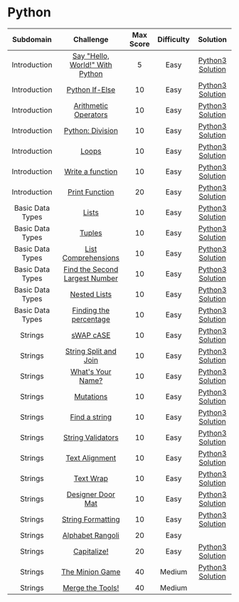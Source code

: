 # Python

|      Subdomain      |                                                           Challenge                                                          | Max Score  |  Difficulty  |                                                                           Solution                                                                          |
|:-------------------:|:----------------------------------------------------------------------------------------------------------------------------:|:----------:|:------------:|:-----------------------------------------------------------------------------------------------------------------------------------------------------------:|
|     Introduction    | [Say "Hello, World!" With Python](https://www.hackerrank.com/challenges/py-hello-world)                                      |      5     |     Easy     |[Python3 Solution](https://github.com/avtomato/HackerRank/blob/master/Python/Introduction/Say%20Hello%2C%20World!%20With%20Python.py)                       |
|     Introduction    | [Python If-Else](https://www.hackerrank.com/challenges/py-if-else)                                                           |     10     |     Easy     |[Python3 Solution](https://github.com/avtomato/HackerRank/blob/master/Python/Introduction/Python%20If-Else.py)                                              |
|     Introduction    | [Arithmetic Operators](https://www.hackerrank.com/challenges/python-arithmetic-operators)                                    |     10     |     Easy     |[Python3 Solution](https://github.com/avtomato/HackerRank/blob/master/Python/Introduction/Arithmetic%20Operators.py)                                        |
|     Introduction    | [Python: Division](https://www.hackerrank.com/challenges/python-division)                                                    |     10     |     Easy     |[Python3 Solution](https://github.com/avtomato/HackerRank/blob/master/Python/Introduction/Python%20Division.py)                                             |
|     Introduction    | [Loops](https://www.hackerrank.com/challenges/python-loops)                                                                  |     10     |     Easy     |[Python3 Solution](https://github.com/avtomato/HackerRank/blob/master/Python/Introduction/Loops.py)                                                         |
|     Introduction    | [Write a function](https://www.hackerrank.com/challenges/write-a-function)                                                   |     10     |     Easy     |[Python3 Solution](https://github.com/avtomato/HackerRank/blob/master/Python/Introduction/Write%20a%20function.py)                                          |
|     Introduction    | [Print Function](https://www.hackerrank.com/challenges/python-print)                                                         |     20     |     Easy     |[Python3 Solution](https://github.com/avtomato/HackerRank/blob/master/Python/Introduction/Print%20Function.py)                                              |
|   Basic Data Types  | [Lists](https://www.hackerrank.com/challenges/python-lists)                                                                  |     10     |     Easy     |[Python3 Solution](https://github.com/avtomato/HackerRank/blob/master/Python/Basic%20Data%20Types/Lists.py)                                                 |
|   Basic Data Types  | [Tuples](https://www.hackerrank.com/challenges/python-tuples)                                                                |     10     |     Easy     |[Python3 Solution](https://github.com/avtomato/HackerRank/blob/master/Python/Basic%20Data%20Types/Tuples.py)                                                |
|   Basic Data Types  | [List Comprehensions](https://www.hackerrank.com/challenges/list-comprehensions)                                             |     10     |     Easy     |[Python3 Solution](https://github.com/avtomato/HackerRank/blob/master/Python/Basic%20Data%20Types/List%20Comprehensions.py)                                 |
|   Basic Data Types  | [Find the Second Largest Number](https://www.hackerrank.com/challenges/find-second-maximum-number-in-a-list)                 |     10     |     Easy     |[Python3 Solution](https://github.com/avtomato/HackerRank/blob/master/Python/Basic%20Data%20Types/Find%20the%20Second%20Largest%20Number.py)                |
|   Basic Data Types  | [Nested Lists](https://www.hackerrank.com/challenges/nested-list)                                                            |     10     |     Easy     |[Python3 Solution](https://github.com/avtomato/HackerRank/blob/master/Python/Basic%20Data%20Types/Nested%20Lists.py)                                        |
|   Basic Data Types  | [Finding the percentage](https://www.hackerrank.com/challenges/finding-the-percentage)                                       |     10     |     Easy     |[Python3 Solution](https://github.com/avtomato/HackerRank/blob/master/Python/Basic%20Data%20Types/Finding%20the%20percentage.py)                            |
|       Strings       | [sWAP cASE](https://www.hackerrank.com/challenges/swap-case)                                                                 |     10     |     Easy     |[Python3 Solution](https://github.com/avtomato/HackerRank/blob/master/Python/Strings/sWAP%20cASE.py)                                                        |
|       Strings       | [String Split and Join](https://www.hackerrank.com/challenges/python-string-split-and-join)                                  |     10     |     Easy     |[Python3 Solution](https://github.com/avtomato/HackerRank/blob/master/Python/Strings/String%20Split%20and%20Join.py)                                        |
|       Strings       | [What's Your Name?](https://www.hackerrank.com/challenges/whats-your-name)                                                   |     10     |     Easy     |[Python3 Solution](https://github.com/avtomato/HackerRank/blob/master/Python/Strings/What's%20Your%20Name.py)                                               |
|       Strings       | [Mutations](https://www.hackerrank.com/challenges/python-mutations)                                                          |     10     |     Easy     |[Python3 Solution](https://github.com/avtomato/HackerRank/blob/master/Python/Strings/Mutations.py)                                                          |
|       Strings       | [Find a string](https://www.hackerrank.com/challenges/find-a-string)                                                         |     10     |     Easy     |[Python3 Solution](https://github.com/avtomato/HackerRank/blob/master/Python/Strings/Find%20a%20string.py)                                                  |
|       Strings       | [String Validators](https://www.hackerrank.com/challenges/string-validators)                                                 |     10     |     Easy     |[Python3 Solution](https://github.com/avtomato/HackerRank/blob/master/Python/Strings/String%20Validators.py)                                                |
|       Strings       | [Text Alignment](https://www.hackerrank.com/challenges/text-alignment)                                                       |     10     |     Easy     |[Python3 Solution](https://github.com/avtomato/HackerRank/blob/master/Python/Strings/Text%20Alignment.py)                                                   |
|       Strings       | [Text Wrap](https://www.hackerrank.com/challenges/text-wrap)                                                                 |     10     |     Easy     |[Python3 Solution](https://github.com/avtomato/HackerRank/blob/master/Python/Strings/Text%20Wrap.py)                                                        |
|       Strings       | [Designer Door Mat](https://www.hackerrank.com/challenges/designer-door-mat)                                                 |     10     |     Easy     |[Python3 Solution](https://github.com/avtomato/HackerRank/blob/master/Python/Strings/Designer%20Door%20Mat.py)                                              |
|       Strings       | [String Formatting](https://www.hackerrank.com/challenges/python-string-formatting)                                          |     10     |     Easy     |[Python3 Solution](https://github.com/avtomato/HackerRank/blob/master/Python/Strings/String%20Formatting.py)                                                |
|       Strings       | [Alphabet Rangoli](https://www.hackerrank.com/challenges/alphabet-rangoli)                                                   |     20     |     Easy     |[]()                                                                                                                                        |
|       Strings       | [Capitalize!](https://www.hackerrank.com/challenges/capitalize)                                                              |     20     |     Easy     |[Python3 Solution](https://github.com/avtomato/HackerRank/blob/master/Python/Strings/Capitalize!.py)                                                        |
|       Strings       | [The Minion Game](https://www.hackerrank.com/challenges/the-minion-game)                                                     |     40     |    Medium    |[Python3 Solution](https://github.com/avtomato/HackerRank/blob/master/Python/Strings/The%20Minion%20Game.py)                                                |
|       Strings       | [Merge the Tools!](https://www.hackerrank.com/challenges/merge-the-tools)                                                    |     40     |    Medium    |[]()                                                                                                                                        |